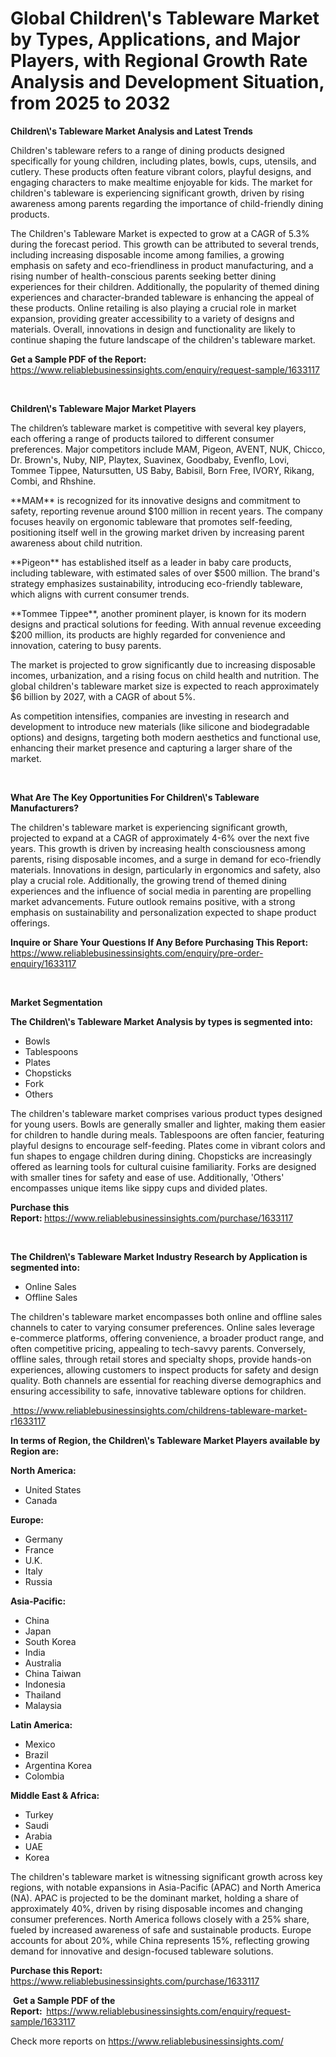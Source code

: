 <p><h1>Global Children\'s Tableware Market by Types, Applications, and Major Players, with Regional Growth Rate Analysis and Development Situation, from 2025 to 2032</h1></p><p><strong>Children\'s Tableware Market Analysis and Latest Trends</strong></p>
<p><p>Children's tableware refers to a range of dining products designed specifically for young children, including plates, bowls, cups, utensils, and cutlery. These products often feature vibrant colors, playful designs, and engaging characters to make mealtime enjoyable for kids. The market for children's tableware is experiencing significant growth, driven by rising awareness among parents regarding the importance of child-friendly dining products.</p><p>The Children's Tableware Market is expected to grow at a CAGR of 5.3% during the forecast period. This growth can be attributed to several trends, including increasing disposable income among families, a growing emphasis on safety and eco-friendliness in product manufacturing, and a rising number of health-conscious parents seeking better dining experiences for their children. Additionally, the popularity of themed dining experiences and character-branded tableware is enhancing the appeal of these products. Online retailing is also playing a crucial role in market expansion, providing greater accessibility to a variety of designs and materials. Overall, innovations in design and functionality are likely to continue shaping the future landscape of the children's tableware market.</p></p>
<p><strong>Get a Sample PDF of the Report:&nbsp;</strong> <a href="https://www.reliablebusinessinsights.com/enquiry/request-sample/1633117?utm_campaign=3030&utm_medium=2&utm_source=Github&utm_content=ia&utm_term=29032025&utm_id=childrens-tableware">https://www.reliablebusinessinsights.com/enquiry/request-sample/1633117</a></p>
<p>&nbsp;</p>
<p><strong>Children\'s Tableware Major Market Players</strong></p>
<p><p>The children’s tableware market is competitive with several key players, each offering a range of products tailored to different consumer preferences. Major competitors include MAM, Pigeon, AVENT, NUK, Chicco, Dr. Brown's, Nuby, NIP, Playtex, Suavinex, Goodbaby, Evenflo, Lovi, Tommee Tippee, Natursutten, US Baby, Babisil, Born Free, IVORY, Rikang, Combi, and Rhshine.</p><p>**MAM** is recognized for its innovative designs and commitment to safety, reporting revenue around $100 million in recent years. The company focuses heavily on ergonomic tableware that promotes self-feeding, positioning itself well in the growing market driven by increasing parent awareness about child nutrition.</p><p>**Pigeon** has established itself as a leader in baby care products, including tableware, with estimated sales of over $500 million. The brand's strategy emphasizes sustainability, introducing eco-friendly tableware, which aligns with current consumer trends.</p><p>**Tommee Tippee**, another prominent player, is known for its modern designs and practical solutions for feeding. With annual revenue exceeding $200 million, its products are highly regarded for convenience and innovation, catering to busy parents.</p><p>The market is projected to grow significantly due to increasing disposable incomes, urbanization, and a rising focus on child health and nutrition. The global children's tableware market size is expected to reach approximately $6 billion by 2027, with a CAGR of about 5%. </p><p>As competition intensifies, companies are investing in research and development to introduce new materials (like silicone and biodegradable options) and designs, targeting both modern aesthetics and functional use, enhancing their market presence and capturing a larger share of the market.</p></p>
<p>&nbsp;</p>
<p><strong>What Are The Key Opportunities For Children\'s Tableware Manufacturers?</strong></p>
<p><p>The children's tableware market is experiencing significant growth, projected to expand at a CAGR of approximately 4-6% over the next five years. This growth is driven by increasing health consciousness among parents, rising disposable incomes, and a surge in demand for eco-friendly materials. Innovations in design, particularly in ergonomics and safety, also play a crucial role. Additionally, the growing trend of themed dining experiences and the influence of social media in parenting are propelling market advancements. Future outlook remains positive, with a strong emphasis on sustainability and personalization expected to shape product offerings.</p></p>
<p><strong>Inquire or Share Your Questions If Any Before Purchasing This Report:</strong> <a href="https://www.reliablebusinessinsights.com/enquiry/pre-order-enquiry/1633117?utm_campaign=3030&utm_medium=2&utm_source=Github&utm_content=ia&utm_term=29032025&utm_id=childrens-tableware">https://www.reliablebusinessinsights.com/enquiry/pre-order-enquiry/1633117</a></p>
<p>&nbsp;</p>
<p><strong>Market Segmentation</strong></p>
<p><strong>The Children\'s Tableware Market Analysis by types is segmented into:</strong></p>
<p><ul><li>Bowls</li><li>Tablespoons</li><li>Plates</li><li>Chopsticks</li><li>Fork</li><li>Others</li></ul></p>
<p><p>The children's tableware market comprises various product types designed for young users. Bowls are generally smaller and lighter, making them easier for children to handle during meals. Tablespoons are often fancier, featuring playful designs to encourage self-feeding. Plates come in vibrant colors and fun shapes to engage children during dining. Chopsticks are increasingly offered as learning tools for cultural cuisine familiarity. Forks are designed with smaller tines for safety and ease of use. Additionally, 'Others' encompasses unique items like sippy cups and divided plates.</p></p>
<p><strong>Purchase this Report:&nbsp;</strong><a href="https://www.reliablebusinessinsights.com/purchase/1633117?utm_campaign=3030&utm_medium=2&utm_source=Github&utm_content=ia&utm_term=29032025&utm_id=childrens-tableware">https://www.reliablebusinessinsights.com/purchase/1633117</a></p>
<p>&nbsp;</p>
<p><strong>The Children\'s Tableware Market Industry Research by Application is segmented into:</strong></p>
<p><ul><li>Online Sales</li><li>Offline Sales</li></ul></p>
<p><p>The children's tableware market encompasses both online and offline sales channels to cater to varying consumer preferences. Online sales leverage e-commerce platforms, offering convenience, a broader product range, and often competitive pricing, appealing to tech-savvy parents. Conversely, offline sales, through retail stores and specialty shops, provide hands-on experiences, allowing customers to inspect products for safety and design quality. Both channels are essential for reaching diverse demographics and ensuring accessibility to safe, innovative tableware options for children.</p></p>
<p><a href="https://www.reliablebusinessinsights.com/childrens-tableware-market-r1633117?utm_campaign=3030&utm_medium=2&utm_source=Github&utm_content=ia&utm_term=29032025&utm_id=childrens-tableware">&nbsp;https://www.reliablebusinessinsights.com/childrens-tableware-market-r1633117</a></p>
<p><strong>In terms of Region, the Children\'s Tableware Market Players available by Region are:</strong></p>
<p>
    <p> <strong> North America: </strong>
        <ul>
            <li>United States</li>
            <li>Canada</li>
        </ul>
        </p> 
    <p> <strong> Europe: </strong>
        <ul>
            <li>Germany</li>
            <li>France</li>
            <li>U.K.</li>
            <li>Italy</li>
            <li>Russia</li>
        </ul>
        </p> 
    <p> <strong> Asia-Pacific: </strong>
        <ul>
            <li>China</li>
            <li>Japan</li>
            <li>South Korea</li>
            <li>India</li>
            <li>Australia</li>
            <li>China Taiwan</li>
            <li>Indonesia</li>
            <li>Thailand</li>
            <li>Malaysia</li>
        </ul>
        </p> 
    <p> <strong> Latin America: </strong>
        <ul>
            <li>Mexico</li>
            <li>Brazil</li>
            <li>Argentina Korea</li>
            <li>Colombia</li>
        </ul>
        </p> 
    <p> <strong> Middle East & Africa: </strong>
        <ul>
            <li>Turkey</li>
            <li>Saudi</li>
            <li>Arabia</li>
            <li>UAE</li>
            <li>Korea</li>
        </ul>
    </p>
    </p>
<p><p>The children's tableware market is witnessing significant growth across key regions, with notable expansions in Asia-Pacific (APAC) and North America (NA). APAC is projected to be the dominant market, holding a share of approximately 40%, driven by rising disposable incomes and changing consumer preferences. North America follows closely with a 25% share, fueled by increased awareness of safe and sustainable products. Europe accounts for about 20%, while China represents 15%, reflecting growing demand for innovative and design-focused tableware solutions.</p></p>
<p><strong>Purchase this Report: </strong><a href="https://www.reliablebusinessinsights.com/purchase/1633117?utm_campaign=3030&utm_medium=2&utm_source=Github&utm_content=ia&utm_term=29032025&utm_id=childrens-tableware">https://www.reliablebusinessinsights.com/purchase/1633117</a></p>
<p>&nbsp;<strong>Get a Sample PDF of the Report:&nbsp;&nbsp;</strong><a href="https://www.reliablebusinessinsights.com/enquiry/request-sample/1633117?utm_campaign=3030&utm_medium=2&utm_source=Github&utm_content=ia&utm_term=29032025&utm_id=childrens-tableware">https://www.reliablebusinessinsights.com/enquiry/request-sample/1633117</a></p>
<p><strong></strong></p>
<p>Check more reports on <a href="https://www.reliablebusinessinsights.com/?utm_campaign=3030&utm_medium=2&utm_source=Github&utm_content=ia&utm_term=29032025&utm_id=childrens-tableware">https://www.reliablebusinessinsights.com/</a></p>